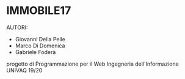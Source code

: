 # IMMOBILE17

AUTORI: 
- Giovanni Della Pelle
- Marco Di Domenica
- Gabriele Foderà

progetto di Programmazione per il Web 
Ingegneria dell'Informazione UNIVAQ 19/20
